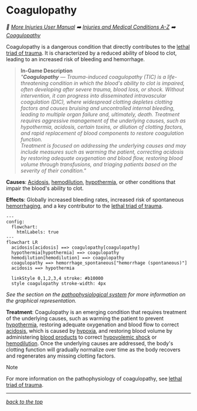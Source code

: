 
# Coagulopathy

<!-- @generate_breadcrumb_trail {"template": "_:file_folder: {0}_", "connector": " :arrow_right: "} -->
_:file_folder: [More Injuries User Manual](/docs/wiki/README.md) :arrow_right: [Injuries and Medical Conditions A-Z](/docs/wiki/injuries/README.md) :arrow_right: [Coagulopathy](/docs/wiki/injuries/coagulopathy.md)_
<!-- @end_generated_block -->

Coagulopathy is a dangerous condition that directly contributes to the [lethal triad of trauma](/docs/wiki/concepts.md#lethal-triad-of-trauma). It is characterized by a reduced ability of blood to clot, leading to an increased risk of bleeding and hemorrhage.

> **In-Game Description**  
> _"**Coagulopathy** &mdash; Trauma-induced coagulopathy (TIC) is a life-threatening condition in which the blood's ability to clot is impaired, often developing after severe trauma, blood loss, or shock. Without intervention, it can progress into disseminated intravascular coagulation (DIC), where widespread clotting depletes clotting factors and causes bruising and uncontrolled internal bleeding, leading to multiple organ failure and, ultimately, death. Treatment requires aggressive management of the underlying causes, such as hypothermia, acidosis, certain toxins, or dilution of clotting factors, and rapid replacement of blood components to restore coagulation function.  
> Treatment is focused on addressing the underlying causes and may include measures such as warming the patient, correcting acidosis by restoring adequate oxygenation and blood flow, restoring blood volume through transfusions, and triaging patients based on the severity of their condition."_

**Causes**: [Acidosis](/docs/wiki/injuries/acidosis.md#acidosis), [hemodilution](/docs/wiki/injuries/hemodilution.md#hemodilution), [hypothermia](/docs/wiki/injuries/hypothermia.md#hypothermia), or other conditions that impair the blood's ability to clot.

**Effects**: Globally increased bleeding rates, increased risk of spontaneous [hemorrhaging](/docs/wiki/injuries/hemorrhage.md#hemorrhage-spontaneous), and a key contributor to the [lethal triad of trauma](/docs/wiki/concepts.md#lethal-triad-of-trauma).

```mermaid
---
config:
  flowchart:
    htmlLabels: true
---
flowchart LR
  acidosis[acidosis] ==> coagulopathy[coagulopathy]
  hypothermia[hypothermia] ==> coagulopathy
  hemodilution[hemodilution] ==> coagulopathy
  coagulopathy ==> hemorrhage_spontaneous["hemorrhage (spontaneous)"]
  acidosis ==> hypothermia

  linkStyle 0,1,2,3,4 stroke: #b10000
  style coagulopathy stroke-width: 4px
```

*See the section on the [pathophysiological system](/docs/wiki/pathophysiological-system.md#pathophysiological-system) for more information on the graphical representation.*

**Treatment**: Coagulopathy is an emerging condition that requires treatment of the underlying causes, such as warming the patient to prevent [hypothermia](/docs/wiki/injuries/hypothermia.md#hypothermia), restoring adequate oxygenation and blood flow to correct [acidosis](/docs/wiki/injuries/acidosis.md#acidosis), which is caused by [hypoxia](/docs/wiki/injuries/hypoxia.md#hypoxia), and restoring blood volume by administering [blood products](/docs/wiki/medical-devices.md#blood-bag) to correct [hypovolemic shock](/docs/wiki/injuries/hypovolemic-shock.md#hypovolemic-shock) or [hemodilution](/docs/wiki/injuries/hemodilution.md#hemodilution). Once the underlying causes are addressed, the body's clotting function will gradually normalize over time as the body recovers and regenerates any missing clotting factors.

> [!NOTE]
> For more information on the pathophysiology of coagulopathy, see [lethal triad of trauma](/docs/wiki/concepts.md#lethal-triad-of-trauma).

<!-- @generate_link_to_top {"template": "---\n_[back to the top]({1})_"} -->
---
_[back to the top](#coagulopathy)_
<!-- @end_generated_block -->
